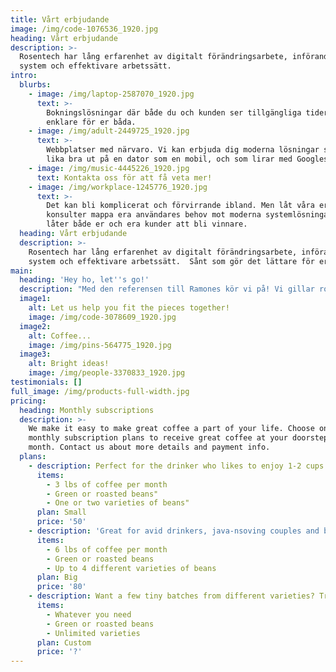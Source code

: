```yaml
---
title: Vårt erbjudande
image: /img/code-1076536_1920.jpg
heading: Vårt erbjudande
description: >-
  Rosentech har lång erfarenhet av digitalt förändringsarbete, införande av nya
  system och effektivare arbetssätt.
intro:
  blurbs:
    - image: /img/laptop-2587070_1920.jpg
      text: >-
        Bokningslösningar där både du och kunden ser tillgängliga tider. Gör det
        enklare för er båda.
    - image: /img/adult-2449725_1920.jpg
      text: >-
        Webbplatser med närvaro. Vi kan erbjuda dig moderna lösningar som ser
        lika bra ut på en dator som en mobil, och som lirar med Googles verktyg.
    - image: /img/music-4445226_1920.jpg
      text: Kontakta oss för att få veta mer!
    - image: /img/workplace-1245776_1920.jpg
      text: >-
        Det kan bli komplicerat och förvirrande ibland. Men låt våra erfarna
        konsulter mappa era användares behov mot moderna systemlösningar som
        låter både er och era kunder att bli vinnare.
  heading: Vårt erbjudande
  description: >-
    Rosentech har lång erfarenhet av digitalt förändringsarbete, införande av nya
    system och effektivare arbetssätt.  Sånt som gör det lättare för er i er vardag.
main:
  heading: 'Hey ho, let''s go!'
  description: "Med den referensen till Ramones kör vi på! Vi gillar rock n roll –\_låt oss leverera något till er som också rockar!"
  image1:
    alt: Let us help you fit the pieces together!
    image: /img/code-3078609_1920.jpg
  image2:
    alt: Coffee...
    image: /img/pins-564775_1920.jpg
  image3:
    alt: Bright ideas!
    image: /img/people-3370833_1920.jpg
testimonials: []
full_image: /img/products-full-width.jpg
pricing:
  heading: Monthly subscriptions
  description: >-
    We make it easy to make great coffee a part of your life. Choose one of our
    monthly subscription plans to receive great coffee at your doorstep each
    month. Contact us about more details and payment info.
  plans:
    - description: Perfect for the drinker who likes to enjoy 1-2 cups per day.
      items:
        - 3 lbs of coffee per month
        - Green or roasted beans"
        - One or two varieties of beans"
      plan: Small
      price: '50'
    - description: 'Great for avid drinkers, java-nsoving couples and bigger crowds'
      items:
        - 6 lbs of coffee per month
        - Green or roasted beans
        - Up to 4 different varieties of beans
      plan: Big
      price: '80'
    - description: Want a few tiny batches from different varieties? Try our custom plan
      items:
        - Whatever you need
        - Green or roasted beans
        - Unlimited varieties
      plan: Custom
      price: '?'
---
```


